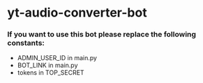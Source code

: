 # yt-audio-converter-bot
### If you want to use this bot please **replace** the following constants:
+ ADMIN_USER_ID in main.py
+ BOT_LINK in main.py
+ tokens in TOP_SECRET
